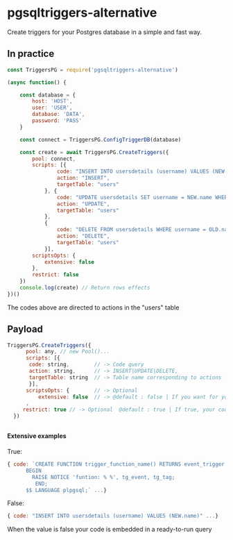 # pgsqltriggers-alternative
Create triggers for your Postgres database in a simple and fast way.

## In practice

```javascript
const TriggersPG = require('pgsqltriggers-alternative')

(async function() {

    const database = {
        host: 'HOST',
        user: 'USER',
        database: 'DATA',
        password: 'PASS'
    }

    const connect = TriggersPG.ConfigTriggerDB(database)

    const create = await TriggersPG.CreateTriggers({
        pool: connect,
        scripts: [{
                code: "INSERT INTO usersdetails (username) VALUES (NEW.name)",
                action: "INSERT",
                targetTable: "users"
            }, {
                code: "UPDATE usersdetails SET username = NEW.name WHERE username = OLD.name",
                action: "UPDATE",
                targetTable: "users"
            },
            {
                code: "DELETE FROM usersdetails WHERE username = OLD.name",
                action: "DELETE",
                targetTable: "users"
            }],
        scriptsOpts: {
            extensive: false
        },
        restrict: false
    })
    console.log(create) // Return rows effects
})()

```

The codes above are directed to actions in the "users" table

## Payload


```javascript
TriggersPG.CreateTriggers({
      pool: any, // new Pool()...
      scripts: [{
       code: string,        // -> Code query
       action: string,      // -> INSERT|UPDATE|DELETE,
       targetTable: string  // -> Table name corresponding to actions
       }],
      scriptsOpts: {        // -> Optional
          extensive: false  // -> @default : false | If you want for your own complete query, put it as true
      ,
     restrict: true // -> Optional  @default : true | If true, your code cannot overwrite existing functions
  })
```

## <h4>Extensive examples</h4>
<span>True:</span>
```javascript
{ code: `CREATE FUNCTION trigger_function_name() RETURNS event_trigger AS $$
      BEGIN
        RAISE NOTICE 'funtion: % %', tg_event, tg_tag;
         END;
      $$ LANGUAGE plpgsql;` ...}
```
<span>False:</span>
```javascript
{ code: "INSERT INTO usersdetails (username) VALUES (NEW.name)" ...}
```
When the value is false your code is embedded in a ready-to-run query
